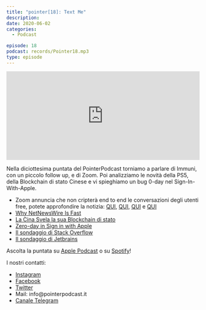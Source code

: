 ```yaml
---
title: "pointer[18]: Text Me"
description:
date: 2020-06-02
categories:
  - Podcast

episode: 18
podcast: records/Pointer18.mp3
type: episode
---
```


<p><iframe src="https://open.spotify.com/embed-podcast/episode/14ygPeGTDrWUmb4OVkfXc6" allowtransparency="true" allow="encrypted-media" width="100%" height="232" frameborder="0"></iframe></p>

<!-- wp:paragraph -->
<p>Nella diciottesima puntata del PointerPodcast torniamo a parlare di Immuni, con un piccolo follow up, e di Zoom. Poi analizziamo le novità della PS5, della Blockchain di stato Cinese e vi spieghiamo un bug 0-day nel Sign-In-With-Apple.</p>
<!-- /wp:paragraph -->

<!-- wp:list -->
<ul><li>Zoom annuncia che non cripterà end to end le conversazioni degli utenti free, potete approfondire la notizia: <a href="https://www.unboundtech.com/zoom-encryption-debate/?utm_source=wadi&amp;utm_medium=influencer_platform">QUI</a>, <a href="https://boingboing.net/2020/06/03/zoom-ceo-says-it-wont-encryp.html">QUI</a>, <a href="https://sneak.berlin/20200604/if-zoom-is-wrong-so-is-apple/">QUI</a> e <a href="https://www.ranzware.com/2020/06/04/the-fbi-must-be-stoked-about-zooms-encryption-policy/">QUI</a></li><li><a href="https://inessential.com/2020/05/18/why_netnewswire_is_fast">Why NetNewsWire Is Fast </a></li><li><a href="https://www.wired.it/economia/finanza/2020/05/01/cina-blockchain/">La Cina Svela la sua Blockchain di stato</a></li><li><a href="https://bhavukjain.com/blog/2020/05/30/zeroday-signin-with-apple/">Zero-day in Sign in with Apple</a></li><li><a href="https://todoist.com/showTask?id=3930734699&amp;sync_id=3930734699"></a><a href="https://stackoverflow.blog/2020/05/27/2020-stack-overflow-developer-survey-results/">Il sondaggio di Stack Overflow</a></li><li><a href="https://todoist.com/showTask?id=3971997014&amp;sync_id=3971997014"></a><a href="https://www.jetbrains.com/lp/devecosystem-2020/?utm_source=email&amp;utm_medium=email&amp;utm_campaign=devecosystem-2020&amp;mkt_tok=eyJpIjoiT0RJNU1EWm1aREZsTnpJeiIsInQiOiJnb0pMdnZ1ditYU2NNRVlpT0J3RHpIVXA3Y2xNbXZNUW5qUzB4OVFZanJEMDRHaU1pZWxleXh1cGhTY2RyMExPM25ZMTZyMURLbVRIanFwZXNTSE5YQ29SRlF2cER3V1hqdVZPdkdiVXh5aFBHWUNlSGVYR1EzaitDeXd6b3lYViJ9">Il sondaggio di Jetbrains</a></li></ul>
<!-- /wp:list -->

<!-- wp:paragraph -->
<p>Ascolta la puntata su <a href="https://podcasts.apple.com/it/podcast/pointerpodcast/id1465505870">Apple Podcast</a> o su <a href="https://open.spotify.com/show/3XmDzcZv4rCIx1VpWrbrkh">Spotify</a>!</p>
<!-- /wp:paragraph -->

<!-- wp:paragraph -->
<p>I nostri contatti:</p>
<!-- /wp:paragraph -->

<!-- wp:list -->
<ul><li><a href="https://www.instagram.com/pointerpodcast/">Instagram</a></li><li><a href="https://www.facebook.com/pointerPodcast/">Facebook</a></li><li><a href="https://twitter.com/PointerPodcast">Twitter</a></li><li>Mail: info@pointerpodcast.it</li><li><a href="https://t.me/PointerPodcast">Canale Telegram</a></li></ul>
<!-- /wp:list -->